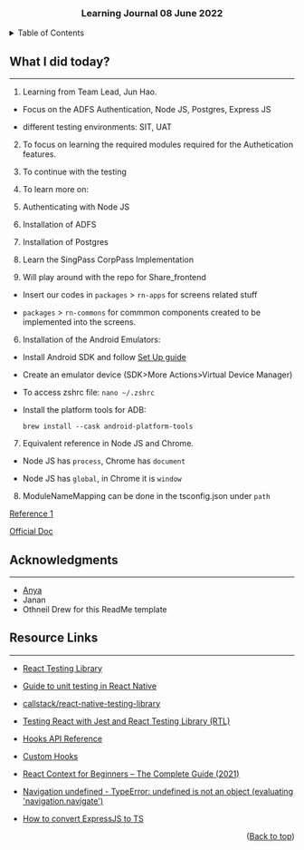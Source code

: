 <div id="top"></div>

<br />

<h3 align="center">Learning Journal 08 June 2022</h3>

<!-- TABLE OF CONTENTS -->
<details>
  <summary>Table of Contents</summary>
  <ul>
    <li><a href="#what-did-i-learn-today">What I did today?</a></li>
    <li><a href="#acknowledgments">Acknowledgments</a></li>
    <li><a href="#resource-links">Resource Links</a></li>
  </ul>
</details>

<!-- ABOUT THE PROJECT -->
## What I did today? ##
----
<!-- Type what you learnt here -->
1. Learning from Team Lead, Jun Hao.
  
  - Focus on the ADFS Authentication, Node JS, Postgres, Express JS

  - different testing environments: SIT, UAT

2. To focus on learning the required modules required for the Authetication features.

3. To continue with the testing

4. To learn more on:

  1. Authenticating with Node JS

  2. Installation of ADFS

  3. Installation of Postgres

  4. Learn the SingPass CorpPass Implementation

5. Will play around with the repo for Share_frontend

  - Insert our codes in `packages` > `rn-apps` for screens related stuff

  - `packages` > `rn-commons` for commmon components created to be implemented into the screens.

6. Installation of the Android Emulators:

  - Install Android SDK and follow [Set Up guide](https://reactnative.dev/docs/environment-setup) 

  - Create an emulator device (SDK>More Actions>Virtual Device Manager)

  - To access zshrc file: `nano ~/.zshrc`

  - Install the platform tools for ADB: 

    `brew install --cask android-platform-tools`

7. Equivalent reference in Node JS and Chrome.
  
  - Node JS has `process`, Chrome has `document`

  - Node JS has `global`, in Chrome it is `window`

8. ModuleNameMapping can be done in the tsconfig.json under `path`

  [Reference 1](https://stackoverflow.com/questions/43281741/how-to-use-paths-in-tsconfig-json)

  [Official Doc](https://www.typescriptlang.org/docs/handbook/module-resolution.html#path-mapping)
  
<!-- ACKNOWLEDGMENTS -->
## Acknowledgments ##
----
* [Anya](https://github.com/huanganya/react-native-starter)
* Janan
* Othneil Drew for this ReadMe template

<!-- Resource Links -->
## Resource Links ##
----

* [React Testing Library](https://testing-library.com/docs/react-testing-library/intro/)

* [Guide to unit testing in React Native](https://blog.logrocket.com/unit-testing-react-native/#:~:text=Jest%20provides%20the%20testing%20environment,or%20a%20native%20mobile%20environment.)

* [callstack/react-native-testing-library](https://github.com/callstack/react-native-testing-library)

* [Testing React with Jest and React Testing Library (RTL)](https://nlbsg.udemy.com/course/react-testing-library/learn/lecture/24418712#overview)

* [Hooks API Reference](https://reactjs.org/docs/hooks-reference.html)

* [Custom Hooks](https://reactjs.org/docs/hooks-custom.html)

* [React Context for Beginners – The Complete Guide (2021)](https://www.freecodecamp.org/news/react-context-for-beginners/#:~:text=React%20context%20caveats-,What%20is%20React%20context%3F,across%20our%20components%20more%20easily.)

* [Navigation undefined - TypeError: undefined is not an object (evaluating 'navigation.navigate')](https://stackoverflow.com/questions/66293379/navigation-undefined-typeerror-undefined-is-not-an-object-evaluating-naviga)

* [How to convert ExpressJS to TS](https://blog.phillipninan.com/how-to-convert-expressjs-to-typescript)

<p align="right">(<a href="#top">Back to top</a>)</p>

